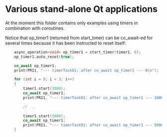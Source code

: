 # Various stand-alone Qt applications

At the moment this folder contains only examples using timers in combination with coroutines.

Notice that op_timer1 (returned from start_timer) can be co_await-ed for several times because 
it has been instructed to reset itself:

```c++
    async_operation<void> op_timer1 = start_timer(timer1, 0);
    op_timer1.auto_reset(true);

    co_await op_timer1;
    print(PRI1, "--- timerTask01: after co_await op_timer1 --- 0\n");

    for (int i = 0; i < 3; i++)
    {
        timer1.start(1000);
        co_await op_timer1;
        print(PRI1, "--- timerTask01: after co_await op_timer1 --- 1000\n");

        // ...
		
        timer1.start(5000);
        co_await op_timer1;
        print(PRI1, "--- timerTask01: after co_await op_timer1 --- 5000\n");
    }
```
